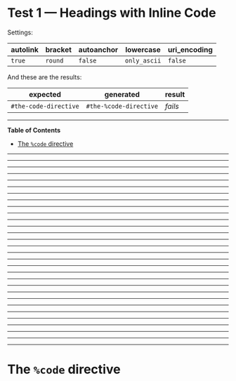 # Test 1 — Headings with Inline Code

Settings:

| autolink | bracket | autoanchor |  lowercase   | uri_encoding |
|----------|---------|------------|--------------|--------------|
| `true`   | `round` | `false`    | `only_ascii` | `false`      |


And these are the results:

|        expected       |       generated        | result |
|-----------------------|------------------------|--------|
| `#the-code-directive` | `#the-%code-directive` |*fails* |


-----

**Table of Contents**

<!-- MarkdownTOC autolink="true" bracket="round" autoanchor="false" lowercase="only_ascii" uri_encoding="false" levels="1,2,3" -->

- [The `%code` directive](#the-%code-directive)

<!-- /MarkdownTOC -->

-----

<!-- Let's fill the page to test the TOC link... -->

-------------------------------------------------------------------------------


-------------------------------------------------------------------------------


-------------------------------------------------------------------------------


-------------------------------------------------------------------------------


-------------------------------------------------------------------------------


-------------------------------------------------------------------------------


-------------------------------------------------------------------------------


-------------------------------------------------------------------------------


-------------------------------------------------------------------------------


-------------------------------------------------------------------------------


-------------------------------------------------------------------------------


-------------------------------------------------------------------------------


-------------------------------------------------------------------------------


-------------------------------------------------------------------------------


-------------------------------------------------------------------------------


-------------------------------------------------------------------------------


-------------------------------------------------------------------------------


-------------------------------------------------------------------------------


-------------------------------------------------------------------------------


-------------------------------------------------------------------------------


-------------------------------------------------------------------------------


-------------------------------------------------------------------------------


-------------------------------------------------------------------------------


-------------------------------------------------------------------------------


-------------------------------------------------------------------------------


-------------------------------------------------------------------------------


-------------------------------------------------------------------------------


-------------------------------------------------------------------------------


-------------------------------------------------------------------------------


# The `%code` directive

<!-- EOF -->
